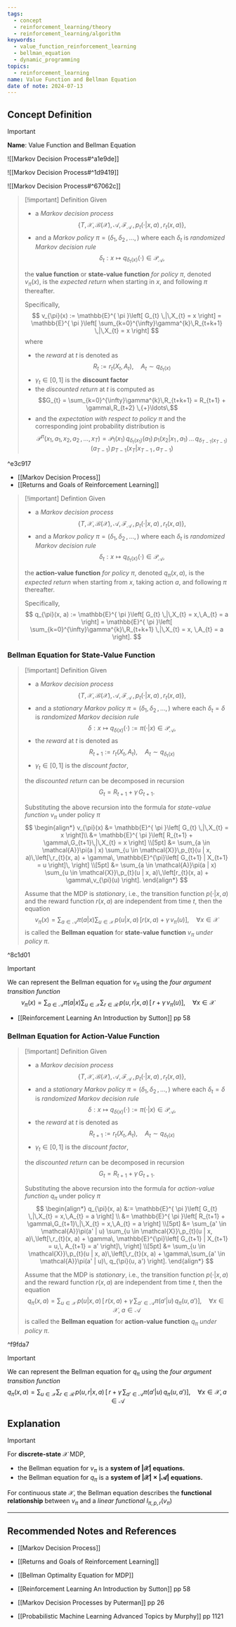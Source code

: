 ```yaml
---
tags:
  - concept
  - reinforcement_learning/theory
  - reinforcement_learning/algorithm
keywords:
  - value_function_reinforcement_learning
  - bellman_equation
  - dynamic_programming
topics:
  - reinforcement_learning
name: Value Function and Bellman Equation
date of note: 2024-07-13
---
```


## Concept Definition

>[!important]
>**Name**: Value Function and Bellman Equation

![[Markov Decision Process#^a1e9de]]

![[Markov Decision Process#^1d9419]]

![[Markov Decision Process#^67062c]]

>[!important] Definition
>Given 
>- a *Markov decision process* $$\{T, \mathcal{X}, \mathcal{B}(\mathcal{X}), \mathcal{A}, \mathscr{F}_{\mathcal{A}}\,,\, p_{t}(\cdot|x, a)\,,\, r_{t}(x, a)\},$$
>- and a *Markov policy* $\pi = (\delta_{1}, \delta_{2} \,{,}\ldots{,}\,)$ where each $\delta_{t}$ is *randomized Markov decision rule* $$\delta_{t}: x \mapsto q_{\delta_{t}(x)}(\cdot) \in \mathscr{P}_{\mathcal{A}},$$
>
>the **value function** or **state-value function** *for policy $\pi$*, denoted $v_{\pi}(x)$, is the *expected return* when starting in $x$, and following $\pi$ thereafter. 
>
>Specifically, 
>$$
>v_{\pi}(x) := \mathbb{E}^{ \pi }\left[  G_{t} \,|\,X_{t} = x \right] = \mathbb{E}^{ \pi }\left[ \sum_{k=0}^{\infty}\gamma^{k}\,R_{t+k+1} \,|\,X_{t} = x \right]
>$$
>where 
>- the *reward* at $t$ is denoted as $$R_{t} := r_{t}(X_{t}, A_{t}), \quad A_{t} \sim q_{\delta_{t}(x)}$$ 
>- $\gamma_{t} \in [0,1]$ is the **discount factor**
>- the *discounted return* at $t$ is computed as $$G_{t} = \sum_{k=0}^{\infty}\gamma^{k}\,R_{t+k+1} = R_{t+1} + \gamma\,R_{t+2} \,{+}\ldots\,$$
>- and the *expectation with respect to policy* $\pi$ and the corresponding joint probability distribution is  $$\mathcal{P}^{\pi}(x_{1}, a_{1}, x_{2}, a_{2} \,{,}\ldots{,}\,x_{T}) = \mathcal{P}_{1}(x_{1})\,q_{\delta_{t}(x_{1})}(a_{1})\,p_{1}(x_{2}|x_{1}\,,\,a_{1}) \,{}\ldots{}\,q_{\delta_{T-1}(x_{T-1})}(a_{T-1})\,p_{T-1}(x_{T}|x_{T-1}\,,\,a_{T-1})$$	

^e3c917

- [[Markov Decision Process]]
- [[Returns and Goals of Reinforcement Learning]]

>[!important] Defintion
>Given 
>- a *Markov decision process* $$\{T, \mathcal{X}, \mathcal{B}(\mathcal{X}), \mathcal{A}, \mathscr{F}_{\mathcal{A}}\,,\, p_{t}(\cdot|x, a)\,,\, r_{t}(x, a)\},$$
>- and a *Markov policy* $\pi = (\delta_{1}, \delta_{2} \,{,}\ldots{,}\,)$ where each $\delta_{t}$ is *randomized Markov decision rule* $$\delta_{t}: x \mapsto q_{\delta_{t}(x)}(\cdot) \in \mathscr{P}_{\mathcal{A}},$$
>
>the **action-value function** *for policy $\pi$*, denoted $q_{\pi}(x, a),$ is the *expected return* when starting from $x$, taking action $a$, and following $\pi$ thereafter. 
>
>Specifically, 
>$$
>q_{\pi}(x, a) := \mathbb{E}^{ \pi }\left[  G_{t} \,|\,X_{t} = x,\,A_{t} = a \right] = \mathbb{E}^{ \pi }\left[ \sum_{k=0}^{\infty}\gamma^{k}\,R_{t+k+1} \,|\,X_{t} = x, \,A_{t} = a \right].
>$$

### Bellman Equation for State-Value Function 

>[!important] Definition
>Given 
>- a *Markov decision process* $$\{T, \mathcal{X}, \mathcal{B}(\mathcal{X}), \mathcal{A}, \mathscr{F}_{\mathcal{A}}\,,\, p_{t}(\cdot|x, a)\,,\, r_{t}(x, a)\},$$
>- and a *stationary Markov policy* $\pi = (\delta_{1}, \delta_{2} \,{,}\ldots{,}\,)$ where each $\delta_{t} = \delta$ is *randomized Markov decision rule* $$\delta: x \mapsto q_{\delta(x)}(\cdot) := \pi(\cdot | x) \in \mathscr{P}_{\mathcal{A}},$$
>- the *reward* at $t$ is denoted as $$R_{t+1} := r_{t}(X_{t}, A_{t}), \quad A_{t} \sim q_{\delta_{t}(x)}$$ 
>- $\gamma_{t} \in [0,1]$ is the *discount factor*,
>
>the *discounted return* can be decomposed in recursion $$G_{t} = R_{t+1} + \gamma\,G_{t+1}.$$
>
>Substituting the above recursion into the formula for *state-value function* $v_{\pi}$ under policy $\pi$
>$$
>\begin{align*}
> v_{\pi}(x) &= \mathbb{E}^{ \pi }\left[  G_{t} \,|\,X_{t} = x \right]\\
> &= \mathbb{E}^{ \pi }\left[  R_{t+1} + \gamma\,G_{t+1}\,|\,X_{t} = x \right] \\[5pt]
> &= \sum_{a \in \mathcal{A}}\pi(a | x) \sum_{u \in \mathcal{X}}\,p_{t}(u | x, a)\,\left[\,r_{t}(x, a) + \gamma\, \mathbb{E}^{\pi}\left[  G_{t+1} | X_{t+1} = u \right]\,  \right] \\[5pt]
> &= \sum_{a \in \mathcal{A}}\pi(a | x) \sum_{u \in \mathcal{X}}\,p_{t}(u | x, a)\,\left[r_{t}(x, a) + \gamma\,v_{\pi}(u)  \right]. 
>\end{align*}
>$$
>
>Assume that the MDP is *stationary*, i.e., the transition function $p(\cdot|x,a)$ and the reward function $r(x,a)$ are independent from time $t$,  then the equation
>$$
>v_{\pi}(x) = \sum_{a \in \mathcal{A}}\pi(a | x) \sum_{u \in \mathcal{X}}\,p(u | x, a)\,\left[r(x, a) + \gamma\,v_{\pi}(u)  \right], \quad \forall x \in \mathcal{X}
>$$
>is called the **Bellman equation** for **state-value function** $v_{\pi}$ *under policy* $\pi$.

^8c1d01

>[!important]
>We can represent the Bellman equation for $v_{\pi}$ using the *four argument transition function*
>$$
>v_{\pi}(x) = \sum_{a \in \mathcal{A}}\pi(a | x) \sum_{u \in \mathcal{X}}\sum_{r \in \mathcal{R}}\,p(u, r | x, a)\,\left[\,r + \gamma\,v_{\pi}(u)  \right], \quad \forall x \in \mathcal{X}
>$$

- [[Reinforcement Learning An Introduction by Sutton]] pp 58

### Bellman Equation for Action-Value Function 

>[!important] Definition
>Given 
>- a *Markov decision process* $$\{T, \mathcal{X}, \mathcal{B}(\mathcal{X}), \mathcal{A}, \mathscr{F}_{\mathcal{A}}\,,\, p_{t}(\cdot|x, a)\,,\, r_{t}(x, a)\},$$
>- and a *stationary Markov policy* $\pi = (\delta_{1}, \delta_{2} \,{,}\ldots{,}\,)$ where each $\delta_{t} = \delta$ is *randomized Markov decision rule* $$\delta: x \mapsto q_{\delta(x)}(\cdot) := \pi(\cdot | x) \in \mathscr{P}_{\mathcal{A}},$$
>- the *reward* at $t$ is denoted as $$R_{t+1} := r_{t}(X_{t}, A_{t}), \quad A_{t} \sim q_{\delta_{t}(x)}$$ 
>- $\gamma_{t} \in [0,1]$ is the *discount factor*,
>
>the *discounted return* can be decomposed in recursion $$G_{t} = R_{t+1} + \gamma\,G_{t+1}.$$
>
>Substituting the above recursion into the formula for *action-value function* $q_{\pi}$ under policy $\pi$
>$$
>\begin{align*}
> q_{\pi}(x, a) &:= \mathbb{E}^{ \pi }\left[  G_{t} \,|\,X_{t} = x,\,A_{t} = a \right] \\
> &= \mathbb{E}^{ \pi }\left[  R_{t+1} + \gamma\,G_{t+1}\,|\,X_{t} = x,\,A_{t} = a \right] \\[5pt]
> &=  \sum_{a' \in \mathcal{A}}\pi(a' | u) \sum_{u \in \mathcal{X}}\,p_{t}(u | x, a)\,\left[\,r_{t}(x, a) + \gamma\, \mathbb{E}^{\pi}\left[  G_{t+1} | X_{t+1} = u,\, A_{t+1} = a' \right]\,  \right] \\[5pt]
> &= \sum_{u \in \mathcal{X}}\,p_{t}(u | x, a)\,\left[\,r_{t}(x, a) + \gamma\,\sum_{a' \in \mathcal{A}}\pi(a' | u)\, q_{\pi}(u, a')  \right]. 
>\end{align*}
>$$
>
>Assume that the MDP is *stationary*, i.e., the transition function $p(\cdot|x,a)$ and the reward function $r(x,a)$ are independent from time $t$,  then the equation
>$$
> q_{\pi}(x, a) =  \sum_{u \in \mathcal{X}}\,p(u | x, a)\,\left[\,r(x, a) + \gamma\,\sum_{a' \in \mathcal{A}}\pi(a' | u)\,q_{\pi}(u, a')  \right], \quad \forall x \in \mathcal{X}, \; a \in \mathcal{A}
>$$
>is called the **Bellman equation** for **action-value function** $q_{\pi}$ *under policy* $\pi$.

^f9fda7

>[!important]
>We can represent the Bellman equation for $q_{\pi}$ using the *four argument transition function*
>$$
>q_{\pi}(x, a) = \sum_{u \in \mathcal{X}}\sum_{r \in \mathcal{R}}\,p(u, r | x, a)\,\left[\,r + \gamma\,\sum_{a' \in \mathcal{A}}\pi(a' | u)\, q_{\pi}(u, a')  \right], \quad \forall x \in \mathcal{X}, \, a\in \mathcal{A}
>$$


## Explanation

>[!important]
>For **discrete-state** $\mathcal{X}$ MDP,  
>- the Bellman equation for $v_{\pi}$ is a **system of $|\mathcal{X}|$ equations.**
>- the Bellman equation for $q_{\pi}$ is a **system of $|\mathcal{X}| \times|\mathcal{A}|$ equations.**
>
>For continuous state $\mathcal{X}$, the Bellman equation describes the **functional relationship** between $v_{\pi}$ and a *linear functional* $I_{\pi, p, r}(v_{\pi})$




-----------
##  Recommended Notes and References


- [[Markov Decision Process]]
- [[Returns and Goals of Reinforcement Learning]]
- [[Bellman Optimality Equation for MDP]]


- [[Reinforcement Learning An Introduction by Sutton]] pp 58
- [[Markov Decision Processes by Puterman]] pp 26
- [[Probabilistic Machine Learning Advanced Topics by Murphy]] pp 1121
